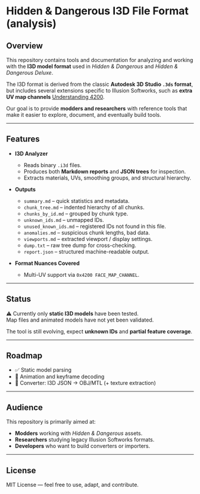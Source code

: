# Hidden & Dangerous I3D File Format (analysis)

## Overview
This repository contains tools and documentation for analyzing and working with the **I3D model format** used in *Hidden & Dangerous* and *Hidden & Dangerous Deluxe*.  

The I3D format is derived from the classic **Autodesk 3D Studio `.3ds` format**, but includes several extensions specific to Illusion Softworks, such as **extra UV map channels** [Understanding 4200](../documentation/understanding_4200.md).    

Our goal is to provide **modders and researchers** with reference tools that make it easier to explore, document, and eventually build tools.

---

## Features
- **I3D Analyzer**  
  - Reads binary `.i3d` files.  
  - Produces both **Markdown reports** and **JSON trees** for inspection.  
  - Extracts materials, UVs, smoothing groups, and structural hierarchy.  

- **Outputs**  
  - `summary.md` – quick statistics and metadata.  
  - `chunk_tree.md` – indented hierarchy of all chunks.  
  - `chunks_by_id.md` – grouped by chunk type.  
  - `unknown_ids.md` – unmapped IDs.  
  - `unused_known_ids.md` – registered IDs not found in this file.  
  - `anomalies.md` – suspicious chunk lengths, bad data.  
  - `viewports.md` – extracted viewport / display settings.  
  - `dump.txt` – raw tree dump for cross-checking.  
  - `report.json` – structured machine-readable output.  

- **Format Nuances Covered**  
  - Multi-UV support via `0x4200 FACE_MAP_CHANNEL`.  

---

## Status
⚠️ Currently only **static I3D models** have been tested.  
Map files and animated models have not yet been validated.  

The tool is still evolving, expect **unknown IDs** and **partial feature coverage**.

---

## Roadmap
- ✅ Static model parsing  
- 🔄 Animation and keyframe decoding  
- 🔄 Converter: I3D JSON → OBJ/MTL (+ texture extraction)  

---

## Audience
This repository is primarily aimed at:
- **Modders** working with *Hidden & Dangerous* assets.  
- **Researchers** studying legacy Illusion Softworks formats.  
- **Developers** who want to build converters or importers.  

---

## License
MIT License — feel free to use, adapt, and contribute.
 
